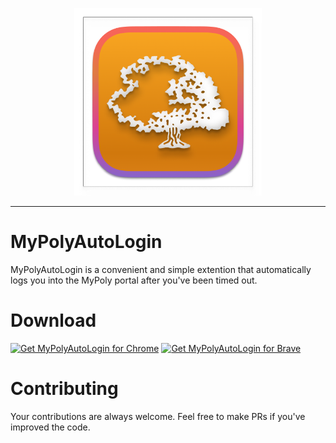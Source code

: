 <p align="center">
<img src="./assets/1024x1024.png" height="300" width="300">
</p>

***

# MyPolyAutoLogin

MyPolyAutoLogin is a convenient and simple extention that automatically logs you into the MyPoly portal after you've been timed out.

# Download

<a href="https://chromewebstore.google.com/detail/mypolyautologin/ogmnmfibodlmmehmoiemoakbapallbdi"><img src="https://img.shields.io/badge/Google%20Chrome-4285F4?style=for-the-badge&logo=GoogleChrome&logoColor=white" alt="Get MyPolyAutoLogin for Chrome"></a>
<a href="https://chromewebstore.google.com/detail/mypolyautologin/ogmnmfibodlmmehmoiemoakbapallbdi"><img src="https://img.shields.io/badge/Brave-FB542B?style=for-the-badge&logo=Brave&logoColor=white" alt="Get MyPolyAutoLogin for Brave"></a>

# Contributing

Your contributions are always welcome. Feel free to make PRs if you've improved the code.
